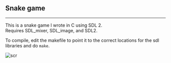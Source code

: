 ## Snake game
----
This is a snake game I wrote in C using SDL 2.  
Requires SDL_mixer, SDL_image, and SDL2.  

To compile, edit the makefile to point it to the correct locations for the sdl libraries and do `make`.

![scr](https://image.prntscr.com/image/5NpjduOuQPqA7djdN_HyBQ.png)